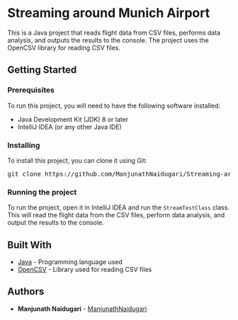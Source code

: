 # Streaming around Munich Airport

This is a Java project that reads flight data from CSV files, performs data analysis, and outputs the results to the console. The project uses the OpenCSV library for reading CSV files.

## Getting Started

### Prerequisites

To run this project, you will need to have the following software installed:

- Java Development Kit (JDK) 8 or later
- IntelliJ IDEA (or any other Java IDE)

### Installing

To install this project, you can clone it using Git:

<pre>
git clone https://github.com/ManjunathNaidugari/Streaming-around-Munich-Airport.git
</pre>

### Running the project

To run the project, open it in IntelliJ IDEA and run the `StreamTestClass` class. This will read the flight data from the CSV files, perform data analysis, and output the results to the console.

## Built With

- [Java](https://www.java.com/en/) - Programming language used
- [OpenCSV](http://opencsv.sourceforge.net/) - Library used for reading CSV files

## Authors

- **Manjunath Naidugari** - [ManjunathNaidugari](https://github.com/ManjunathNaidugari)

<!--## License

This project is licensed under the MIT License - see the [LICENSE](LICENSE) file for details.

## Acknowledgments

- The flight data used in this project is from the [OpenSky Network](https://opensky-network.org/).
- The idea for this project is inspired by the book "Stream Processing with Apache Flink" by Fabian Hueske and Vasia Kalavri.-->
